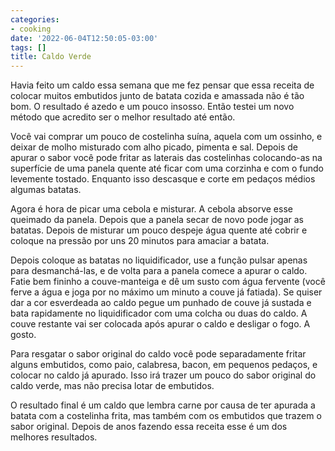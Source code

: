 ```yaml
---
categories:
- cooking
date: '2022-06-04T12:50:05-03:00'
tags: []
title: Caldo Verde
---
```


Havia feito um caldo essa semana que me fez pensar que essa receita de colocar muitos embutidos junto de batata cozida e amassada não é tão bom. O resultado é azedo e um pouco insosso. Então testei um novo método que acredito ser o melhor resultado até então.

Você vai comprar um pouco de costelinha suína, aquela com um ossinho, e deixar de molho misturado com alho picado, pimenta e sal. Depois de apurar o sabor você pode fritar as laterais das costelinhas colocando-as na superfície de uma panela quente até ficar com uma corzinha e com o fundo levemente tostado. Enquanto isso descasque e corte em pedaços médios algumas batatas.

Agora é hora de picar uma cebola e misturar. A cebola absorve esse queimado da panela. Depois que a panela secar de novo pode jogar as batatas. Depois de misturar um pouco despeje água quente até cobrir e coloque na pressão por uns 20 minutos para amaciar a batata.

Depois coloque as batatas no liquidificador, use a função pulsar apenas para desmanchá-las, e de volta para a panela comece a apurar o caldo. Fatie bem fininho a couve-manteiga e dê um susto com água fervente (você ferve a água e joga por no máximo um minuto a couve já fatiada). Se quiser dar a cor esverdeada ao caldo pegue um punhado de couve já sustada e bata rapidamente no liquidificador com uma colcha ou duas do caldo. A couve restante vai ser colocada após apurar o caldo e desligar o fogo. A gosto.

Para resgatar o sabor original do caldo você pode separadamente fritar alguns embutidos, como paio, calabresa, bacon, em pequenos pedaços, e colocar no caldo já apurado. Isso irá trazer um pouco do sabor original do caldo verde, mas não precisa lotar de embutidos.

O resultado final é um caldo que lembra carne por causa de ter apurada a batata com a costelinha frita, mas também com os embutidos que trazem o sabor original. Depois de anos fazendo essa receita esse é um dos melhores resultados.

